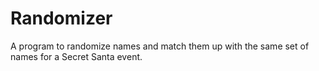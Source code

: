 # Randomizer
A program to randomize names and match them up with the same set of names for a Secret Santa event.
